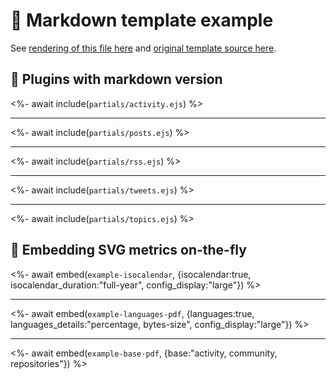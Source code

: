 # 📒 Markdown template example

See [rendering of this file here](https://github.com/jaderdias/metrics/blob/examples/metrics.markdown.full.md) and [original template source here](https://github.com/jaderdias/metrics/blob/master/source/templates/markdown/example.md).

## 🧩 Plugins with markdown version

<%- await include(`partials/activity.ejs`) %>

___

<%- await include(`partials/posts.ejs`) %>

___

<%- await include(`partials/rss.ejs`) %>

___

<%- await include(`partials/tweets.ejs`) %>

___

<%- await include(`partials/topics.ejs`) %>

## 🎈 Embedding SVG metrics on-the-fly

<%- await embed(`example-isocalendar`, {isocalendar:true, isocalendar_duration:"full-year", config_display:"large"}) %>

___

<%- await embed(`example-languages-pdf`, {languages:true, languages_details:"percentage, bytes-size", config_display:"large"}) %>

___

<%- await embed(`example-base-pdf`, {base:"activity, community, repositories"}) %>
